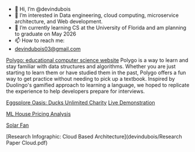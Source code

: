 - 👋 Hi, I’m @devindubois
- 👀 I’m interested in Data engineering, cloud computing, microservice architecture, and Web development.
- 🌱 I’m currently learning CS at the University of Florida and am planning to graduate on May 2026
- 📫 How to reach me:
- devindubois03@gmail.com


[Polygo: educational computer science website](https://github.com/nowji/Polygo)
Polygo is a way to learn and stay familiar with data structures and algorithms. Whether you are just starting to learn them or have studied them in the past, Polygo offers a fun way to get practice without needing to pick up a textbook. Inspired by Duolingo's gamified approach to learning a language, we hoped to replicate the experience to help developers prepare for interviews.

[Eggsplore Oasis: Ducks Unlimited Charity](https://github.com/myleecsmith/egg-depot)
[Live Demonstration](https://www.youtube.com/watch?v=zNdaQAaF5pI)


[ML House Pricing Analysis](https://deepnote.com/workspace/Location%20Pricing-c6dca2a8-6bf2-445a-a985-945f5e71ceb7/project/Trey-Koloss-Untitled-project-7db75346-9938-4ab2-b427-4ed975af08a2/notebook/Notebook%201-f4d0f380a52c42efa165e114de48d298) 

[Solar Fan](https://github.com/RAMERCADO1/MCLab4/tree/main)

[Research Infographic: Cloud Based Architecture](devindubois/Research Paper Cloud.pdf)

<!---
devindubois/devindubois is a ✨ special ✨ repository because its `README.md` (this file) appears on your GitHub profile.
You can click the Preview link to take a look at your changes.
--->
